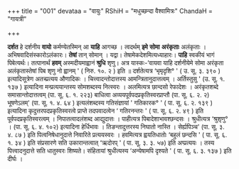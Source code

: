 +++
title = "001"
devataa = "वायुः"
RShiH = "मधुच्छन्दा वैश्वामित्रः"
ChandaH = "गायत्री"

+++


**दर्शत** हे दर्शनीय **वायो** कर्मण्येतस्मिन् आ **याहि** आगच्छ । त्वदर्थम् **इमे** **सोमा** **अरंकृताः** अलंकृताः । अभिषवादिसंस्कारोऽलंकारः। **तेषां** तान् सोमान् । यद्वा। तेषामेकदेशमित्यध्याहारः। **पाहि** स्वकीयं भागं पिबेत्यर्थः। तत्पानार्थं **हवम्** अस्मदीयमाह्वानं **श्रुधि** शृणु। अत्र यास्कः-’वायवा याहि दर्शनीयेमे सोमा अरंकृता अलंकृतास्तेषां पिब शृणु नो ह्वानम् ' ( निरु. १०. २ ) इति ॥ दर्शतेत्यत्र ‘भृमृदृशि° ' ( उ. सू. ३. ३९० ) इत्यादिसूत्रेण अतच्प्रत्यय औणादिकः । चित्त्वादन्तोदात्तस्य आमन्त्रितानुदात्तत्वम् । अर्तिस्तुसु ' (उ. सू. १. १३७ ) इत्यादिना मन्प्रत्ययान्तस्य सोमशब्दस्य नित्स्वरः । अलमित्यत्र छान्दसो रेफादेशः । अरंकृतशब्दे समासान्तोदात्तत्वम् (पा. सू. ६. १. २२३) बाधित्वा अव्ययपूर्वपदप्रकृतिस्वरप्राप्तौ (पा. सू. ६. २. २) भूषणेऽलम्' (पा. सू. १. ४. ६४ ) इत्यलंशब्दस्य गतिसंज्ञायां ' गतिकारक° ' ( पा. सू. ६. २. १३९ ) इत्यादिना कृदुत्तरपदप्रकृतिस्वरत्वे प्राप्ते तदपवादत्वेन ‘ गतिरनन्तरः ' ( पा. सू. ६. २. ४९ ) इति पूर्वपदप्रकृतिस्वरत्वम् । निपातत्वादलंशब्द आद्युदात्तः । पाहीत्यत्र पिबादेशाभावश्छन्दसः । श्रुधीत्यत्र ‘श्रुशृणु° । (पा. सू. ६. ४. १०२) इत्यादिना हेर्धिभावः । तिङन्तादुत्तरस्य निघातो नास्ति । सेर्ह्यपिञ्च' (पा. सू. ३. ४. ८७ ) इति पित्वनिषेधानुदात्ते निवारिते प्रत्ययस्वरः । हवमित्यत्र ह्वयतिधातोः ‘बहुलं छन्दसि ' ( पा. सू. ६. १. ३४ ) इति संप्रसारणे सति उकारान्तत्वात् ‘ऋदोरप् ' ( पा. सू. ३. ३. ५७) इति अप्प्रत्ययः । तस्य पित्त्वादनुदात्ते सति धातुस्वरः शिष्यते। संहितायां श्रुधीत्यस्य ‘अन्येषामपि दृश्यते ' ( पा. सू. ६. ३. १३७ ) इति दीर्घः ।
